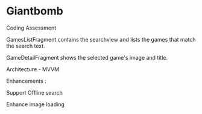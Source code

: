 # Giantbomb
Coding Assessment

GamesListFragment contains the searchview and lists the games that match the search text.

GameDetailFragment shows the selected game's image and title.

Architecture - MVVM

Enhancements :

Support Offline search

Enhance image loading
